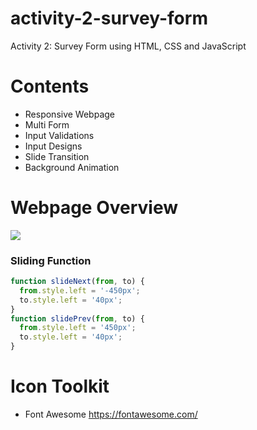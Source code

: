 # activity-2-survey-form
Activity 2: Survey Form using HTML, CSS and JavaScript
# Contents
- Responsive Webpage
- Multi Form
- Input Validations
- Input Designs
- Slide Transition
- Background Animation

# Webpage Overview
<img src='https://media2.giphy.com/media/c1wy6Vv0Hu7YokGYf6/giphy.gif?cid=790b76113a3eb97de95e9f42ef5a01be99b87b2b323ff8b1&rid=giphy.gif&ct=g'/>

### Sliding Function
``` javascript
function slideNext(from, to) {
  from.style.left = '-450px';
  to.style.left = '40px';
}
function slidePrev(from, to) {
  from.style.left = '450px';
  to.style.left = '40px';
}
```

#  Icon Toolkit
- Font Awesome
    https://fontawesome.com/
